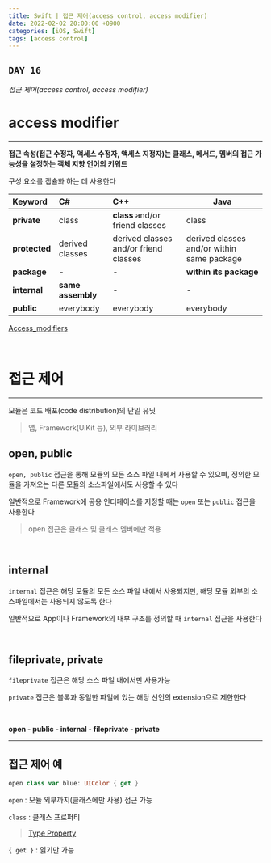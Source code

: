 ```yaml
---
title: Swift | 접근 제어(access control, access modifier)
date: 2022-02-02 20:00:00 +0900
categories: [iOS, Swift]
tags: [access control]
---
```


## `DAY 16`

*접근 제어(access control, access modifier)*

# access modifier
---

**접근 속성(접근 수정자, 액세스 수정자, 액세스 지정자)는 클래스, 메서드, 멤버의 접근 가능성을 설정하는 객체 지향 언어의 키워드**

구성 요소를 캡슐화 하는 데 사용한다

|Keyword|C#|C++|Java|
|:----|:------|:-----|-----|
|**private**|class|**class** and/or friend classes|class| 
|**protected**|derived classes|derived classes and/or friend classes|derived classes and/or within same package|
|**package**|-|-|**within its package**|
|**internal**|**same assembly**|-|-|
|**public**|everybody|everybody|everybody|

[Access_modifiers](https://en.wikipedia.org/wiki/Access_modifiers)

<br>

# 접근 제어
---

모듈은 코드 배포(code distribution)의 단일 유닛
> 앱, Framework(UiKit 등), 외부 라이브러리

## open, public

`open, public` 접근을 통해 모듈의 모든 소스 파일 내에서 사용할 수 있으며, 정의한 모듈을 가져오는 다른 모듈의 소스파일에서도 사용할 수 있다

일반적으로 Framework에 공용 인터페이스를 지정할 때는 `open` 또는 `public` 접근을 사용한다

> open 접근은 클래스 및 클래스 멤버에만 적용

<br>

## internal

`internal` 접근은 해당 모듈의 모든 소스 파일 내에서 사용되지만, 해당 모듈 외부의 소스파일에서는 사용되지 않도록 한다

일반적으로 App이나 Framework의 내부 구조를 정의할 때 `internal` 접근을 사용한다

<br>

## fileprivate, private

`fileprivate` 접근은 해당 소스 파일 내에서만 사용가능

`private` 접근은 블록과 동일한 파일에 있는 해당 선언의 extension으로 제한한다

<br>

**open - public - internal - fileprivate - private**

---

## 접근 제어 예

```swift
open class var blue: UIColor { get }
```

`open` : 모듈 외부까지(클래스에만 사용) 접근 가능

`class` : 클래스 프로퍼티

> [Type Property](https://xpexpe.github.io/posts/swift-s-17/)

`{ get }` : 읽기만 가능